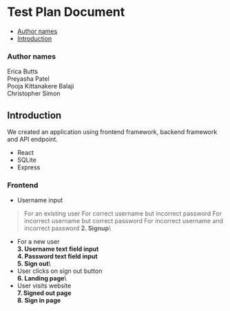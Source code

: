 # Test Plan Document

- [Author names](#author-names)
- [Introduction](#introduction)
### Author names
Erica Butts\
Preyasha Patel\
Pooja Kittanakere Balaji\
Christopher Simon

## Introduction
We created an application using frontend framework, backend framework and API endpoint.
- React
- SQLite
- Express

### Frontend
* Username input
> For an existing user
  For correct username but incorrect password
  For incorrect username but correct password
  For incorrect username and incorrect password
**2. Signup**\
- For a new user\
**3. Username text field input**\
**4. Password text field input**\
**5. Sign out**\
- User clicks on sign out button\
**6. Landing page**\
- User visits website\
**7. Signed out page**\
**8. Sign in page**
